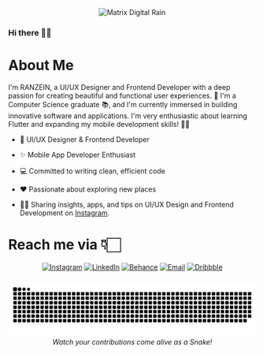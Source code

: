 <!-- Banner -->
<div align="center">
  <img src="https://user-images.githubusercontent.com/74038190/225813708-98b745f2-7d22-48cf-9150-083f1b00d6c9.gif" width="700" height="100" alt="Matrix Digital Rain"/>
</div>

### Hi there 👋🏻

# About Me
I'm RANZEIN, a UI/UX Designer and Frontend Developer with a deep passion for creating beautiful and functional user experiences. 🚀 I'm a Computer Science graduate 📚, and I'm currently immersed in building innovative software and applications. I'm very enthusiastic about learning Flutter and expanding my mobile development skills! 📱👀

* 📱 UI/UX Designer & Frontend Developer

* ✨ Mobile App Developer Enthusiast

* 💻 Committed to writing clean, efficient code

* ♥️ Passionate about exploring new places

* 💁🏻  Sharing insights, apps, and tips on UI/UX Design and Frontend Development on [Instagram](https://instagram.com/randhiikaaa).

###

# Reach me via 👇🏻

<div align="center">

[![Instagram](https://img.shields.io/badge/Instagram-%23E4405F?style=for-the-badge&logo=instagram&logoColor=white)](https://instagram.com/randhiikaaa)
[![LinkedIn](https://img.shields.io/badge/LinkedIn-%230077B5?style=for-the-badge&logo=linkedin&logoColor=white)](https://www.linkedin.com/in/muhammad-andhika-rahmani/)
[![Behance](https://img.shields.io/badge/Behance-%23191919?style=for-the-badge&logo=behance&logoColor=white)](https://www.behance.net/ranzein)
[![Email](https://img.shields.io/badge/Email-%23D14836?style=for-the-badge&logo=gmail&logoColor=white)](mailto:ranzdhika@gmail.com)
[![Dribbble](https://img.shields.io/badge/Dribbble-%23EA4C89?style=for-the-badge&logo=dribbble&logoColor=white)](https://dribbble.com/RANZEIN)

  
###

<div align="center">
  <img src="https://raw.githubusercontent.com/Platane/snk/output/github-contribution-grid-snake.svg" alt="snake gif" width="700"/>
  <br>
  <i>Watch your contributions come alive as a Snake!</i>
</div>






  
 